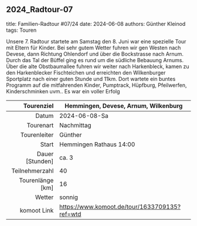 ## 2024_Radtour-07
title: Familien-Radtour #07/24
date: 2024-06-08 
authors: Günther Kleinod 
tags: Touren 

Unsere 7. Radtour startete am Samstag den 8. Juni war eine spezielle Tour mit Eltern für Kinder. Bei sehr gutem Wetter fuhren wir gen Westen nach Devese, dann Richtung Ohlendorf und über die Bockstrasse nach Arnum. Durch das Tal der Büffel ging es rund um die südliche Bebauung Arnums. Über die alte Obstbaumallee fuhren wir weiter nach Harkenbleck, kamen zu den Harkenblecker Fischteichen und erreichten den Wilkenburger Sportplatz nach einer guten Stunde und 11km. Dort wartete ein buntes Programm auf die mitfahrenden Kinder, Pumptrack, Hüpfburg, Pfeilwerfen, Kinderschminken uvm.. Es war ein voller Erfolg

Tourenziel       | Hemmingen, Devese, Arnum, Wilkenburg
---------------: | ----------------------- 
Datum            | 2024-06-08-Sa
Tourenart        | Nachmittag
Tourenleiter     | Günther
Start            | Hemmingen Rathaus 14:00
Dauer [Stunden]  | ca. 3
Teilnehmerzahl   | 40
Tourenlänge [km] | 16
Wetter           | sonnig
komoot Link      | <https://www.komoot.de/tour/1633709135?ref=wtd>
